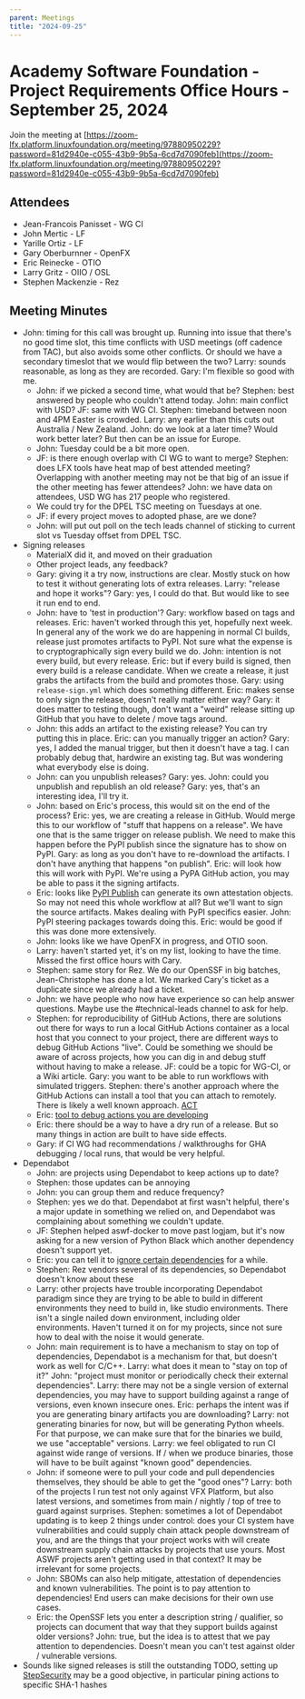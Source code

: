 ```yaml
---
parent: Meetings
title: "2024-09-25"
---
```


# Academy Software Foundation - Project Requirements Office Hours - September 25, 2024

Join the meeting at [https://zoom-lfx.platform.linuxfoundation.org/meeting/97880950229?password=81d2940e-c055-43b9-9b5a-6cd7d7090feb](https://zoom-lfx.platform.linuxfoundation.org/meeting/97880950229?password=81d2940e-c055-43b9-9b5a-6cd7d7090feb)

## Attendees

- Jean-Francois Panisset - WG CI
- John Mertic - LF
- Yarille Ortiz - LF
- Gary Oberburnner - OpenFX
- Eric Reinecke - OTIO
- Larry Gritz - OIIO / OSL
- Stephen Mackenzie - Rez

## Meeting Minutes

- John: timing for this call was brought up. Running into issue that there's no good time slot, this time conflicts with USD meetings (off cadence from TAC), but also avoids some other conflicts. Or should we have a secondary timeslot that we would flip between the two? Larry: sounds reasonable, as long as they are recorded. Gary: I'm flexible so good with me.
  - John: if we picked a second time, what would that be? Stephen: best answered by people who couldn't attend today. John: main conflict with USD? JF: same with WG CI. Stephen: timeband between noon and 4PM Easter is crowded. Larry: any earlier than this cuts out Australia / New Zealand. John: do we look at a later time? Would work better later? But then can be an issue for Europe.
  - John: Tuesday could be a bit more open.
  - JF: is there enough overlap with CI WG to want to merge? Stephen: does LFX tools have heat map of best attended meeting? Overlapping with another meeting may not be that big of an issue if the other meeting has fewer attendees? John: we have data on attendees, USD WG has 217 people who registered.
  - We could try for the DPEL TSC meeting on Tuesdays at one.
  - JF: if every project moves to adopted phase, are we done?
  - John: will put out poll on the tech leads channel of sticking to current slot vs Tuesday offset from DPEL TSC.
- Signing releases
  - MaterialX did it, and moved on their graduation
  - Other project leads, any feedback?
  - Gary: giving it a try now, instructions are clear. Mostly stuck on how to test it without generating lots of extra releases. Larry: "release and hope it works"? Gary: yes, I could do that. But would like to see it run end to end.
  - John: have to 'test in production'? Gary: workflow based on tags and releases. Eric: haven't worked through this yet, hopefully next week. In general any of the work we do are happening in normal CI builds, release just promotes artifacts to PyPI. Not sure what the expense is to cryptographically sign every build we do. John: intention is not every build, but every release. Eric: but if every build is signed, then every build is a release candidate. When we create a release, it just grabs the artifacts from the build and promotes those. Gary: using `release-sign.yml` which does something different. Eric: makes sense to only sign the release, doesn't really matter either way? Gary: it does matter to testing though, don't want a "weird" release sitting up GitHub that you have to delete / move tags around.
  - John: this adds an artifact to the existing release? You can try putting this in place. Eric: can you manually trigger an action? Gary: yes, I added the manual trigger, but then it doesn't have a tag. I can probably debug that, hardwire an existing tag. But was wondering what everybody else is doing.
  - John: can you unpublish releases? Gary: yes. John: could you unpublish and republish an old release? Gary: yes, that's an interesting idea, I'll try it.
  - John: based on Eric's process, this would sit on the end of the process? Eric: yes, we are creating a release in GitHub. Would merge this to our workflow of "stuff that happens on a release". We have one that is the same trigger on release publish. We need to make this happen before the PyPI publish since the signature has to show on PyPI. Gary: as long as you don't have to re-download the artifacts. I don't have anything that happens "on publish". Eric: will look how this will work with PyPI. We're using a PyPA GitHub action, you may be able to pass it the signing artifacts.
  - Eric: looks like [PyPI Publish](https://github.com/pypa/gh-action-pypi-publish?tab=readme-ov-file#generating-and-uploading-attestations) can generate its own attestation objects. So may not need this whole workflow at all? But we'll want to sign the source artifacts. Makes dealing with PyPI specifics easier. John: PyPI steering packages towards doing this. Eric: would be good if this was done more extensively.
  - John: looks like we have OpenFX in progress, and OTIO soon.
  - Larry: haven't started yet, it's on my list, looking to have the time. Missed the first office hours with Cary.
  - Stephen: same story for Rez. We do our OpenSSF in big batches, Jean-Christophe has done a lot. We marked Cary's ticket as a duplicate since we already had a ticket.
  - John: we have people who now have experience so can help answer questions. Maybe use the #technical-leads channel to ask for help.
  - Stephen: for reproducibility of GitHub Actions, there are solutions out there for ways to run a local GitHub Actions container as a local host that you connect to your project, there are different ways to debug GitHub Actions "live". Could be something we should be aware of across projects, how you can dig in and debug stuff without having to make a release. JF: could be a topic for WG-CI, or a Wiki article. Gary: you want to be able to run workflows with simulated triggers. Stephen: there's another approach where the GitHub Actions can install a tool that you can attach to remotely. There is likely a well known approach. [ACT](https://github.com/nektos/act)
  - Eric: [tool to debug actions you are developing](https://github.com/github/local-action)
  - Eric: there should be a way to have a dry run of a release. But so many things in action are built to have side effects.
  - Gary: if CI WG had recommendations / walkthroughs for GHA debugging / local runs, that would be very helpful.
- Dependabot
  - John: are projects using Dependabot to keep actions up to date?
  - Stephen: those updates can be annoying
  - John: you can group them and reduce frequency?
  - Stephen: yes we do that. Dependabot at first wasn't helpful, there's a major update in something we relied on, and Dependabot was complaining about something we couldn't update.
  - JF: Stephen helped aswf-docker to move past logjam, but it's now asking for a new version of Python Black which another dependency doesn't support yet.
  - Eric: you can tell it to [ignore certain dependencies](https://docs.github.com/en/code-security/dependabot/dependabot-version-updates/configuration-options-for-the-dependabot.yml-file#ignore) for a while.
  - Stephen: Rez vendors several of its dependencies, so Dependabot doesn't know about these
  - Larry: other projects have trouble incorporating Dependabot paradigm since they are trying to be able to build in different environments they need to build in, like studio environments. There isn't a single nailed down environment, including older environments. Haven't turned it on for my projects, since not sure how to deal with the noise it would generate.
  - John: main requirement is to have a mechanism to stay on top of dependencies, Dependabot is a mechanism for that, but doesn't work as well for C/C++. Larry: what does it mean to "stay on top of it?"  John: "project must monitor or periodically check their external dependencies". Larry: there may not be a single version of external dependencies, you may have to support building against a range of versions, even known insecure ones. Eric: perhaps the intent was if you are generating binary artifacts you are downloading? Larry: not generating binaries for now, but will be generating Python wheels. For that purpose, we can make sure that for the binaries we build, we use "acceptable" versions. Larry: we feel obligated to run CI against wide range of versions. If / when we produce binaries, those will have to be built against "known good" dependencies.
  - John: if someone were to pull your code and pull dependencies themselves, they should be able to get the "good ones"? Larry: both of the projects I run test not only against VFX Platform, but also latest versions, and sometimes from main / nightly / top of tree to guard against surprises. Stephen: sometimes a lot of Dependabot updating is to keep 2 things under control: does your CI system have vulnerabilities and could supply chain attack people downstream of you, and are the things that your project works with will create downstream supply chain attacks by projects that use yours. Most ASWF projects aren't getting used in that context? It may be irrelevant for some projects.
  - John: SBOMs can also help mitigate, attestation of dependencies and known vulnerabilities. The point is to pay attention to dependencies! End users can make decisions for their own use cases.
  - Eric: the OpenSSF lets you enter a description string / qualifier, so projects can document that way that they support builds against older versions? John: true, but the idea is to attest that we pay attention to dependencies. Doesn't mean you can't test against older / vulnerable versions.
- Sounds like signed releases is still the outstanding TODO, setting up [StepSecurity](https://app.stepsecurity.io/securerepo) may be a good objective, in particular pining actions to specific SHA-1 hashes
